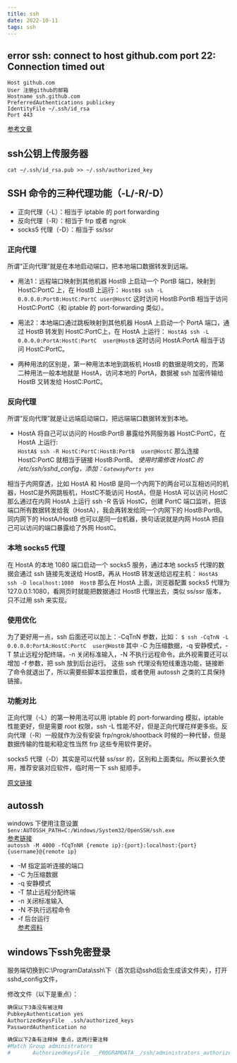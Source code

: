 ```yaml
---
title: ssh  
date: 2022-10-11  
tags: ssh  
---
```

## error ssh: connect to host github.com port 22: Connection timed out
```config
Host github.com
User 注册github的邮箱
Hostname ssh.github.com
PreferredAuthentications publickey
IdentityFile ~/.ssh/id_rsa
Port 443
```
[参考文章](https://blog.csdn.net/nightwishh/article/details/99647545)
## ssh公钥上传服务器
    cat ~/.ssh/id_rsa.pub >> ~/.ssh/authorized_key

## SSH 命令的三种代理功能（-L/-R/-D） 
- 正向代理（-L）：相当于 iptable 的 port forwarding
- 反向代理（-R）：相当于 frp 或者 ngrok
- socks5 代理（-D）：相当于 ss/ssr

### 正向代理
所谓“正向代理”就是在本地启动端口，把本地端口数据转发到远端。
- 用法1：远程端口映射到其他机器
HostB 上启动一个 PortB 端口，映射到 HostC:PortC 上，在 HostB 上运行：
`HostB$ ssh -L 0.0.0.0:PortB:HostC:PortC user@HostC`
这时访问 HostB:PortB 相当于访问 HostC:PortC（和 iptable 的 port-forwarding 类似）。
- 用法2：本地端口通过跳板映射到其他机器
HostA 上启动一个 PortA 端口，通过 HostB 转发到 HostC:PortC上，在 HostA 上运行：
`HostA$ ssh -L 0.0.0.0:PortA:HostC:PortC  user@HostB`
这时访问 HostA:PortA 相当于访问 HostC:PortC。

- 两种用法的区别是，第一种用法本地到跳板机 HostB 的数据是明文的，而第二种用法一般本地就是 HostA，访问本地的 PortA，数据被 ssh 加密传输给 HostB 又转发给 HostC:PortC。

### 反向代理
所谓“反向代理”就是让远端启动端口，把远端端口数据转发到本地。
- HostA 将自己可以访问的 HostB:PortB 暴露给外网服务器 HostC:PortC，在 HostA 上运行:  
`HostA$ ssh -R HostC:PortC:HostB:PortB  user@HostC`
那么连接 HostC:PortC 就相当于链接 HostB:PortB。
*使用时需修改 HostC 的 /etc/ssh/sshd_config，添加：`GatewayPorts yes`*

相当于内网穿透，比如 HostA 和 HostB 是同一个内网下的两台可以互相访问的机器，HostC是外网跳板机，HostC不能访问 HostA，但是 HostA 可以访问 HostC
那么通过在内网 HostA 上运行 ssh -R 告诉 HostC，创建 PortC 端口监听，把该端口所有数据转发给我（HostA），我会再转发给同一个内网下的 HostB:PortB。
同内网下的 HostA/HostB 也可以是同一台机器，换句话说就是内网 HostA 把自己可以访问的端口暴露给了外网 HostC。
### 本地 socks5 代理
在 HostA 的本地 1080 端口启动一个 socks5 服务，通过本地 socks5 代理的数据会通过 ssh 链接先发送给 HostB，再从 HostB 转发送给远程主机：
`HostA$ ssh -D localhost:1080  HostB`
那么在 HostA 上面，浏览器配置 socks5 代理为 127.0.0.1:1080，看网页时就能把数据通过 HostB 代理出去，类似 ss/ssr 版本，只不过用 ssh 来实现。

 
### 使用优化
为了更好用一点，ssh 后面还可以加上：-CqTnN 参数，比如：
`$ ssh -CqTnN -L 0.0.0.0:PortA:HostC:PortC  user@HostB`
其中 -C 为压缩数据，-q 安静模式，-T 禁止远程分配终端，-n 关闭标准输入，-N 不执行远程命令。此外视需要还可以增加 -f 参数，把 ssh 放到后台运行。
这些 ssh 代理没有短线重连功能，链接断了命令就退出了，所以需要些脚本监控重启，或者使用 autossh 之类的工具保持链接。
### 功能对比
正向代理（-L）的第一种用法可以用 iptable 的 port-forwarding 模拟，iptable 性能更好，但是需要 root 权限，ssh -L 性能不好，但是正向代理花样更多些。反向代理（-R）一般就作为没有安装 frp/ngrok/shootback 时候的一种代替，但是数据传输的性能和稳定性当然 frp 这些专用软件更好。

socks5 代理（-D）其实是可以代替 ss/ssr 的，区别和上面类似。所以要长久使用，推荐安装对应软件，临时用一下 ssh 挺顺手。

[原文链接](https://www.cnblogs.com/cangqinglang/p/12732661.html)

## autossh

windows 下使用注意设置 ` $env:AUTOSSH_PATH=C:/Windows/System32/OpenSSH/ssh.exe`  
[参考链接](https://blog.csdn.net/weixin_30603633/article/details/96302754)  
`autossh -M 4000 -fCqTnNR {remote ip}:{port}:localhost:{port} {username}@{remote ip}`
- -M 指定监听连接的端口 
- -C 为压缩数据
- -q 安静模式
- -T 禁止远程分配终端
- -n 关闭标准输入
- -N 不执行远程命令
- -f 后台运行  
[参考资料](https://www.cnblogs.com/firstlady/p/15120212.html)


## windows下ssh免密登录
服务端切换到C:\\ProgramData\\ssh\\下（首次启动sshd后会生成该文件夹），打开sshd_config文件，

修改文件（以下是重点）：

```bash
确保以下3条没有被注释
PubkeyAuthentication yes
AuthorizedKeysFile	.ssh/authorized_keys
PasswordAuthentication no

确保以下2条有注释掉 重点，这两行要注释
#Match Group administrators
#       AuthorizedKeysFile __PROGRAMDATA__/ssh/administrators_authorized_keys
```